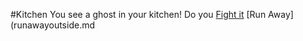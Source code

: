 #Kitchen
You see a ghost in your kitchen! Do you
[Fight it](fightG.md)
[Run Away](runawayoutside.md
